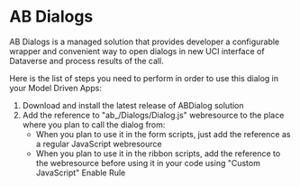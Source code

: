 # AB Dialogs
AB Dialogs is a managed solution that provides developer a configurable wrapper and convenient way to open dialogs in new UCI interface of Dataverse and process results of the call.

Here is the list of steps you need to perform in order to use this dialog in your Model Driven Apps:
1. Download and install the latest release of ABDialog solution
1. Add the reference to "ab_/Dialogs/Dialog.js" webresource to the place where you plan to call the dialog from:
    * When you plan to use it in the form scripts, just add the reference as a regular JavaScript webresource
    * When you plan to use it in the ribbon scripts, add the reference to the webresource before using it in your code using "Custom JavaScript" Enable Rule
